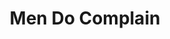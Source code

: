 ---
layout: organizations
title: Men Do Complain
links:
 - type: Website
   url: http://norm.org/
---